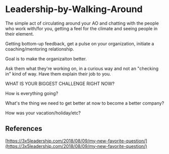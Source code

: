 # Leadership-by-Walking-Around

The simple act of circulating around your AO and chatting with the people who work with/for you, getting a feel for the climate and seeing people in their element.

Getting bottom-up feedback, get a pulse on your organization, initiate a coaching/mentoring relationship.

Goal is to make the organizaiton better.

Ask them what they're working on, in a curious way and not an "checking in" kind of way. Have them explain their job to you.

WHAT IS YOUR BIGGEST CHALLENGE RIGHT NOW?

How is everything going?

What's the thing we need to get better at now to become a better company?

How was your vacation/holiday/etc?

## References

[https://3x5leadership.com/2018/08/09/my-new-favorite-question/](https://3x5leadership.com/2018/08/09/my-new-favorite-question/)

